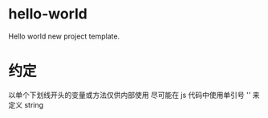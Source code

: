 # hello-world
Hello world new project template.
# 约定
以单个下划线开头的变量或方法仅供内部使用
尽可能在 js 代码中使用单引号 '' 来定义 string
